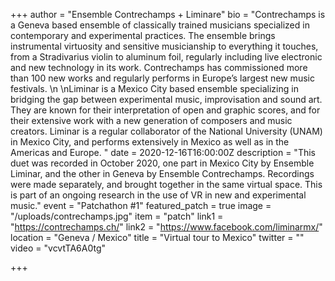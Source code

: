 +++
author = "Ensemble Contrechamps + Liminare"
bio = "Contrechamps is a Geneva based ensemble of classically trained musicians specialized in contemporary and experimental practices. The ensemble brings instrumental virtuosity and sensitive musicianship to everything it touches, from a Stradivarius violin to aluminum foil, regularly including live electronic and new technology in its work. Contrechamps has commissioned more than 100 new works and regularly performs in Europe’s largest new music festivals. \n \nLiminar is a Mexico City based ensemble specializing in bridging the gap between experimental music, improvisation and sound art. They are known for their interpretation of open and graphic scores, and for their extensive work with a new generation of composers and music creators. Liminar is a regular collaborator of the National University (UNAM) in Mexico City, and performs extensively in Mexico as well as in the Americas and Europe. "
date = 2020-12-16T16:00:00Z
description = "This duet was recorded in October 2020, one part in Mexico City by Ensemble Liminar, and the other in Geneva by Ensemble Contrechamps. Recordings were made separately, and brought together in the same virtual space. This is part of an ongoing research in the use of VR in new and experimental music."
event = "Patchathon #1"
featured_patch = true
image = "/uploads/contrechamps.jpg"
item = "patch"
link1 = "https://contrechamps.ch/"
link2 = "https://www.facebook.com/liminarmx/"
location = "Geneva / Mexico"
title = "Virtual tour to Mexico"
twitter = ""
video = "vcvtTA6A0tg"

+++

